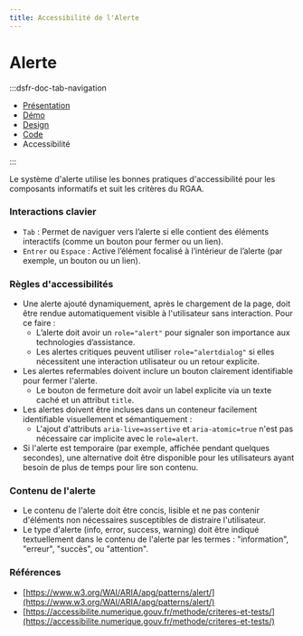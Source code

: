 ```yaml
---
title: Accessibilité de l'Alerte
---
```

# Alerte

:::dsfr-doc-tab-navigation
- [Présentation](../index.md)
- [Démo](../demo/index.md)
- [Design](../design/index.md)
- [Code](../code/index.md)
- Accessibilité

:::

Le système d'alerte utilise les bonnes pratiques d'accessibilité pour les composants informatifs et suit les critères du RGAA.

### Interactions clavier

- `Tab` : Permet de naviguer vers l’alerte si elle contient des éléments interactifs (comme un bouton pour fermer ou un lien).
- `Entrer` ou `Espace` : Active l’élément focalisé à l’intérieur de l’alerte (par exemple, un bouton ou un lien).

### Règles d'accessibilités

- Une alerte ajouté dynamiquement, après le chargement de la page, doit être rendue automatiquement visible à l'utilisateur sans interaction. Pour ce faire :
  - L’alerte doit avoir un `role="alert"` pour signaler son importance aux technologies d’assistance.
  - Les alertes critiques peuvent utiliser `role="alertdialog"` si elles nécessitent une interaction utilisateur ou un retour explicite.
- Les alertes refermables doivent inclure un bouton clairement identifiable pour fermer l'alerte.
  - Le bouton de fermeture doit avoir un label explicite via un texte caché et un attribut `title`.
- Les alertes doivent être incluses dans un conteneur facilement identifiable visuellement et sémantiquement :
  - L'ajout d'attributs `aria-live=assertive` et `aria-atomic=true` n'est pas nécessaire car implicite avec le `role=alert`.
- Si l'alerte est temporaire (par exemple, affichée pendant quelques secondes), une alternative doit être disponible pour les utilisateurs ayant besoin de plus de temps pour lire son contenu.

### Contenu de l'alerte
- Le contenu de l'alerte doit être concis, lisible et ne pas contenir d'éléments non nécessaires susceptibles de distraire l'utilisateur.
- Le type d'alerte (info, error, success, warning) doit être indiqué textuellement dans le contenu de l'alerte par les termes : "information", "erreur", "succès", ou "attention".

### Références
- [https://www.w3.org/WAI/ARIA/apg/patterns/alert/](https://www.w3.org/WAI/ARIA/apg/patterns/alert/)
- [https://accessibilite.numerique.gouv.fr/methode/criteres-et-tests/](https://accessibilite.numerique.gouv.fr/methode/criteres-et-tests/)